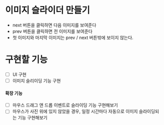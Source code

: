 # 이미지 슬라이더 만들기

- next 버튼을 클릭하면 다음 이미지를 보여준다
- prev 버튼을 클릭하면 전 이미지를 보여준다
- 첫 이미지와 마지막 이미지는 prev / next 버튼밖에 보이지 않는다.

# 구현할 기능

- [ ] UI 구현
- [ ] 이미지 슬리이딩 기능 구현

#### 확장 기능

- [ ] 마우스 드래그 앤 드롭 이벤트로 슬라이딩 기능 구현해보기
- [ ] 마우스가 사진 위에 있지 않았을 경우, 일정 시간마다 자동으로 이미지 슬라이딩되는 기능 구현해보기
